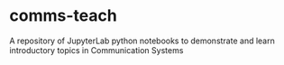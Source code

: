 # comms-teach
A repository of JupyterLab python notebooks to demonstrate and learn introductory topics in Communication Systems

